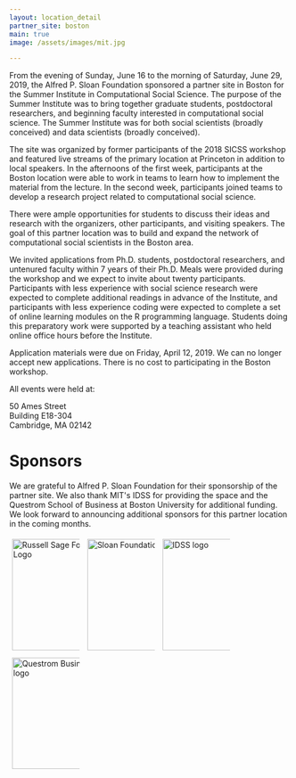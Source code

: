 ```yaml
---
layout: location_detail
partner_site: boston
main: true
image: /assets/images/mit.jpg

---
```


From the evening of Sunday, June 16 to the morning of Saturday, June 29, 2019, the Alfred P. Sloan Foundation sponsored a partner site in Boston for the Summer Institute in Computational Social Science. The purpose of the Summer Institute was to bring together graduate students, postdoctoral researchers, and beginning faculty interested in computational social science. The Summer Institute was for both social scientists (broadly conceived) and data scientists (broadly conceived). 

The site was organized by former participants of the 2018 SICSS workshop and featured live streams of the primary location at Princeton in addition to local speakers. In the afternoons of the first week, participants at the Boston location were able to work in teams to learn how to implement the material from the lecture. In the second week, participants joined teams to develop a research project related to computational social science.

There were ample opportunities for students to discuss their ideas and research with the organizers, other participants, and visiting speakers. The goal of this partner location was to build and expand the network of computational social scientists in the Boston area.

We invited applications from Ph.D. students, postdoctoral researchers, and untenured faculty within 7 years of their Ph.D. Meals were provided during the workshop and we expect to invite about twenty participants. Participants with less experience with social science research were expected to complete additional readings in advance of the Institute, and participants with less experience coding were expected to complete a set of online learning modules on the R programming language. Students doing this preparatory work were supported by a teaching assistant who held online office hours before the Institute.

Application materials were due on Friday, April 12, 2019. We can no longer accept new applications. There is no cost to participating in the Boston workshop.

All events were held at:

50 Ames Street  
Building E18-304  
Cambridge, MA 02142  


# Sponsors

We are grateful to Alfred P. Sloan Foundation for their sponsorship of the partner site. We also thank MIT's IDSS for providing the space and the Questrom School of Business at Boston University for additional funding. We look forward to announcing additional sponsors for this partner location in the coming months.

<div class="row">
  <div class="column">
    <img class="img-responsive" alt="Russell Sage Foundation Logo" src="{{ site.baseurl }}{% link 2019/boston/images/rsf_logo.jpg %}" width = "200">
  </div>
  <div class="column">
     <img class="img-responsive" alt="Sloan Foundation Logo" src="{{ site.baseurl }}{% link 2019/boston/images/sloan_logo.png %}" width = "200">
  </div>
  <div class="column">
     <img class="img-responsive" alt="IDSS logo" src="{{ site.baseurl }}{% link 2019/boston/images/idss_logo.jpg %}" width = "200">
  </div>
  <div class="column">
     <img class="img-responsive" alt="Questrom Business School logo" src="{{ site.baseurl }}{% link 2019/boston/images/questrom_logo.jpg %}" width = "200">
  </div>
</div>

<style>
.column {
  width: 24%;
  padding: 5px;
  display: inline-block;
}

.row::after {
  content: "";
  clear: both;
  display: table;
  text-align: center;
}
</style>